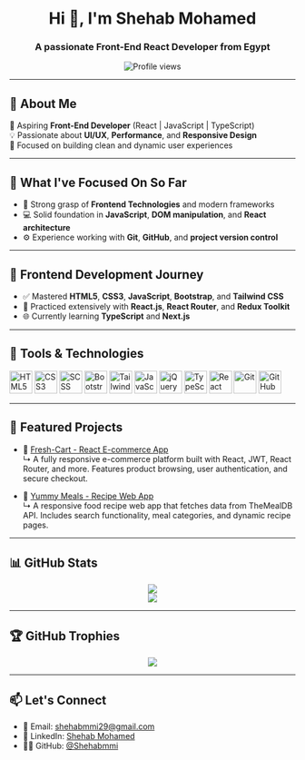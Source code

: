 <h1 align="center">Hi 👋, I'm Shehab Mohamed</h1>
<h3 align="center">A passionate Front-End React Developer from Egypt</h3>

<p align="center">
  <img src="https://komarev.com/ghpvc/?username=Shehabmmi&label=Profile%20views&color=0e75b6&style=flat" alt="Profile views" />
</p>

---

## 👋 About Me

🎯 Aspiring **Front-End Developer** (React | JavaScript | TypeScript)  
💡 Passionate about **UI/UX**, **Performance**, and **Responsive Design**  
🚀 Focused on building clean and dynamic user experiences

---

## 💼 What I've Focused On So Far

- 🧠 Strong grasp of **Frontend Technologies** and modern frameworks  
- 💻 Solid foundation in **JavaScript**, **DOM manipulation**, and **React architecture**  
- ⚙️ Experience working with **Git**, **GitHub**, and **project version control**  

---

## 🚀 Frontend Development Journey

- ✅ Mastered **HTML5**, **CSS3**, **JavaScript**, **Bootstrap**, and **Tailwind CSS**  
- 🔄 Practiced extensively with **React.js**, **React Router**, and **Redux Toolkit**  
- 🌐 Currently learning **TypeScript** and **Next.js**

---

## 🧰 Tools & Technologies

<p align="left">
  <img src="https://cdn.jsdelivr.net/gh/devicons/devicon/icons/html5/html5-original.svg" width="40" height="40" alt="HTML5" />
  <img src="https://cdn.jsdelivr.net/gh/devicons/devicon/icons/css3/css3-original.svg" width="40" height="40" alt="CSS3" />
  <img src="https://cdn.jsdelivr.net/gh/devicons/devicon/icons/sass/sass-original.svg" width="40" height="40" alt="SCSS" />
  <img src="https://cdn.jsdelivr.net/gh/devicons/devicon/icons/bootstrap/bootstrap-original.svg" width="40" height="40" alt="Bootstrap" />
  <img src="https://cdn.jsdelivr.net/gh/devicons/devicon/icons/tailwindcss/tailwindcss-plain.svg" width="40" height="40" alt="Tailwind CSS" />
  <img src="https://cdn.jsdelivr.net/gh/devicons/devicon/icons/javascript/javascript-original.svg" width="40" height="40" alt="JavaScript" />
  <img src="https://cdn.jsdelivr.net/gh/devicons/devicon/icons/jquery/jquery-original.svg" width="40" height="40" alt="jQuery" />
  <img src="https://cdn.jsdelivr.net/gh/devicons/devicon/icons/typescript/typescript-original.svg" width="40" height="40" alt="TypeScript" />
  <img src="https://cdn.jsdelivr.net/gh/devicons/devicon/icons/react/react-original.svg" width="40" height="40" alt="React" />
  <img src="https://cdn.jsdelivr.net/gh/devicons/devicon/icons/git/git-original.svg" width="40" height="40" alt="Git" />
  <img src="https://cdn.jsdelivr.net/gh/devicons/devicon/icons/github/github-original.svg" width="40" height="40" alt="GitHub" />
</p>

---

## 📌 Featured Projects

- 🔹 [Fresh-Cart - React E-commerce App](https://github.com/Shehabmmi/Fresh-Cart)  
  ↳ A fully responsive e-commerce platform built with React, JWT, React Router, and more. Features product browsing, user authentication, and secure checkout.

- 🔹 [Yummy Meals - Recipe Web App](https://github.com/Shehabmmi/Yummy)  
  ↳ A responsive food recipe web app that fetches data from TheMealDB API. Includes search functionality, meal categories, and dynamic recipe pages.

---

## 📊 GitHub Stats

<p align="center">
  <img src="https://github-readme-stats.vercel.app/api?username=Shehabmmi&show_icons=true&theme=radical" />
  <br />
  <img src="https://github-readme-stats.vercel.app/api/top-langs/?username=Shehabmmi&layout=compact&theme=radical" />
</p>

---

## 🏆 GitHub Trophies

<p align="center">
  <img src="https://github-profile-trophy.vercel.app/?username=Shehabmmi&theme=radical" />
</p>

---

## 📫 Let's Connect

- 📧 Email: [shehabmmi29@gmail.com](mailto:shehabmmi29@gmail.com)  
- 💼 LinkedIn: [Shehab Mohamed](https://www.linkedin.com/in/shehab-mohamed-ab51451a7)  
- 🧑‍💻 GitHub: [@Shehabmmi](https://github.com/Shehabmmi)
